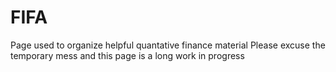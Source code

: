 # FIFA

Page used to organize helpful quantative finance material
Please excuse the temporary mess and this page is a long work in progress 
